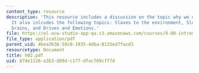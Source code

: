 ```yaml
---
content_type: resource
description: 'This resource includes a discussion on the topic why we do anything.
  It also inlcudes the following topics: Slaves to the environment, Slaves to our
  brains, and Drives and Emotions.'
file: https://ol-ocw-studio-app-qa.s3.amazonaws.com/courses/9-00-introduction-to-psychology-fall-2004/874e1126a3b3d09dc177dfacf09cff7d_h02.pdf
file_type: application/pdf
parent_uid: 4bea3636-59c8-1935-4dba-8135ed7facd3
resourcetype: Document
title: h02.pdf
uid: 874e1126-a3b3-d09d-c177-dfacf09cff7d
---
```

